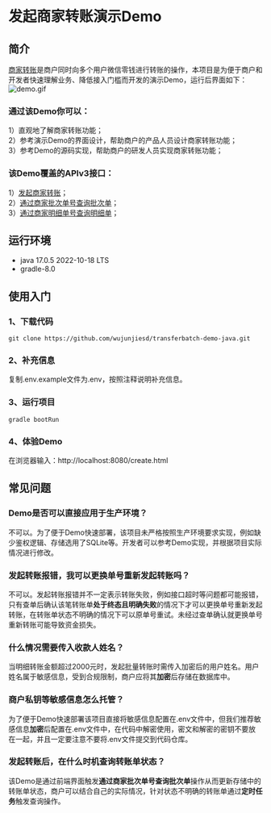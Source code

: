 # 发起商家转账演示Demo
## 简介
[商家转账](https://pay.weixin.qq.com/docs/merchant/apis/batch-transfer-to-balance/transfer-batch/initiate-batch-transfer.html)是商户同时向多个用户微信零钱进行转账的操作，本项目是为便于商户和开发者快速理解业务、降低接入门槛而开发的演示Demo，运行后界面如下：
![demo.gif](src%2Fmain%2Fresources%2Fstatic%2Fimage%2Fdemo.gif)
### 通过该Demo你可以：<br>
1）直观地了解商家转账功能；<br>
2）参考演示Demo的界面设计，帮助商户的产品人员设计商家转账功能；<br>
3）参考Demo的源码实现，帮助商户的研发人员实现商家转账功能；<br>

### 该Demo覆盖的APIv3接口：<br>
1）[发起商家转账](https://pay.weixin.qq.com/docs/merchant/apis/batch-transfer-to-balance/transfer-batch/initiate-batch-transfer.html)；<br>
2）[通过商家批次单号查询批次单](https://pay.weixin.qq.com/docs/merchant/apis/batch-transfer-to-balance/transfer-batch/get-transfer-batch-by-out-no.html)；<br>
3）[通过商家明细单号查询明细单](https://pay.weixin.qq.com/docs/merchant/apis/batch-transfer-to-balance/transfer-detail/get-transfer-detail-by-out-no.html)；<br>

## 运行环境
- java 17.0.5 2022-10-18 LTS
- gradle-8.0
## 使用入门
### 1、下载代码
`git clone https://github.com/wujunjiesd/transferbatch-demo-java.git`
### 2、补充信息
复制.env.example文件为.env，按照注释说明补充信息。
### 3、运行项目
`gradle bootRun`
### 4、体验Demo
在浏览器输入：http://localhost:8080/create.html

## 常见问题
### Demo是否可以直接应用于生产环境？
不可以。为了便于Demo快速部署，该项目未严格按照生产环境要求实现，例如缺少鉴权逻辑、存储选用了SQLite等。开发者可以参考Demo实现，并根据项目实际情况进行修改。
### 发起转账报错，我可以更换单号重新发起转账吗？
不可以。发起转账报错并不一定表示转账失败，例如接口超时等问题都可能报错，只有查单后确认该笔转账单**处于终态且明确失败**的情况下才可以更换单号重新发起转账，在转账单状态不明确的情况下可以原单号重试。未经过查单确认就更换单号重新转账可能导致资金损失。
### 什么情况需要传入收款人姓名？
当明细转账金额超过2000元时，发起批量转账时需传入加密后的用户姓名。用户姓名属于敏感信息，受到合规限制，商户应将其**加密**后存储在数据库中。
### 商户私钥等敏感信息怎么托管？
为了便于Demo快速部署该项目直接将敏感信息配置在.env文件中，但我们推荐敏感信息**加密**后配置在.env文件中，在代码中解密使用，密文和解密的密钥不要放在一起，并且一定要注意不要将.env文件提交到代码仓库。
### 发起转账后，在什么时机查询转账单状态？
该Demo是通过前端界面触发**通过商家批次单号查询批次单**操作从而更新存储中的转账单状态，商户可以结合自己的实际情况，针对状态不明确的转账单通过**定时任务**触发查询操作。